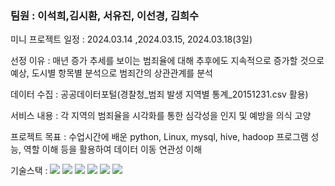 ### 팀원 : 이석희,김시환, 서유진, 이선경, 김희수


미니 프로젝트 일정 : 2024.03.14 ,2024.03.15, 2024.03.18(3일)

선정 이유 : 매년 증가 추세를 보이는 범죄율에 대해 추후에도 지속적으로 증가할 것으로 예상, 도시별 항목별 분석으로 범죄간의 상관관계를 분석

데이터 수집 : 공공데이터포털(경찰청_범죄 발생 지역별 통계_20151231.csv 활용)

서비스 내용 : 각 지역의 범죄율을 시각화를 통한 심각성을 인지 및 예방을 의식 고양

프로젝트 목표 : 수업시간에 배운 python, Linux, mysql, hive, hadoop 프로그램 성능, 역할 이해 등을 활용하여 데이터 이동 연관성 이해

기술스택 :
<img src="https://img.shields.io/badge/linux-FCC624?style=for-the-badge&logo=linux&logoColor=black">
<img src="https://img.shields.io/badge/mysql-4479A1?style=for-the-badge&logo=mysql&logoColor=white">
<img src="https://img.shields.io/badge/python-3776AB?style=for-the-badge&logo=python&logoColor=white">
<img src="https://img.shields.io/badge/apachehive-FDEE21?style=for-the-badge&logo=apachehive&logoColor=black">
<img src="https://img.shields.io/badge/apachehadoop-66CCFF?style=for-the-badge&logo=apachehadoop&logoColor=white">
<img src="https://img.shields.io/badge/pandas-150458?style=for-the-badge&logo=pandas&logoColor=white">
